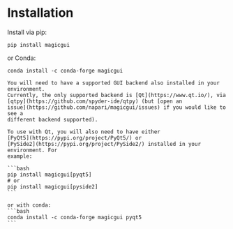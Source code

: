 # Installation

Install via pip:

```shell
pip install magicgui
```

or Conda:

```shell
conda install -c conda-forge magicgui
```

````{important}
You will need to have a supported GUI backend also installed in your environment.
Currently, the only supported backend is [Qt](https://www.qt.io/), via
[qtpy](https://github.com/spyder-ide/qtpy) (but [open an
issue](https://github.com/napari/magicgui/issues) if you would like to see a
different backend supported).

To use with Qt, you will also need to have either
[PyQt5](https://pypi.org/project/PyQt5/) or
[PySide2](https://pypi.org/project/PySide2/) installed in your environment. For
example:

```bash
pip install magicgui[pyqt5]
# or
pip install magicgui[pyside2]
```

or with conda:
```bash
conda install -c conda-forge magicgui pyqt5
```
````
